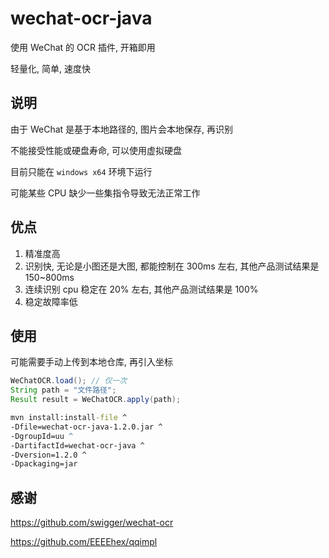 # wechat-ocr-java
使用 WeChat 的 OCR 插件, 开箱即用

轻量化, 简单, 速度快

## 说明
由于 WeChat 是基于本地路径的, 图片会本地保存, 再识别

不能接受性能或硬盘寿命, 可以使用虚拟硬盘

目前只能在 `windows x64` 环境下运行

可能某些 CPU 缺少一些集指令导致无法正常工作

## 优点
1. 精准度高
2. 识别快, 无论是小图还是大图, 都能控制在 300ms 左右, 其他产品测试结果是 150~800ms
3. 连续识别 cpu 稳定在 20% 左右, 其他产品测试结果是 100%
4. 稳定故障率低

## 使用
可能需要手动上传到本地仓库, 再引入坐标

``` java
WeChatOCR.load(); // 仅一次
String path = "文件路径";
Result result = WeChatOCR.apply(path);
```

``` bat
mvn install:install-file ^
-Dfile=wechat-ocr-java-1.2.0.jar ^
-DgroupId=uu ^ 
-DartifactId=wechat-ocr-java ^
-Dversion=1.2.0 ^
-Dpackaging=jar
```

## 感谢
https://github.com/swigger/wechat-ocr

https://github.com/EEEEhex/qqimpl